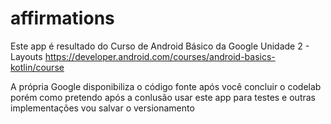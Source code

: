 # affirmations

Este app é resultado do Curso de Android Básico da Google 
Unidade 2 - Layouts
https://developer.android.com/courses/android-basics-kotlin/course

A própria Google disponibiliza o código fonte após você concluir o codelab porém como pretendo após a conlusão usar este app para testes e outras implementações vou salvar o versionamento
